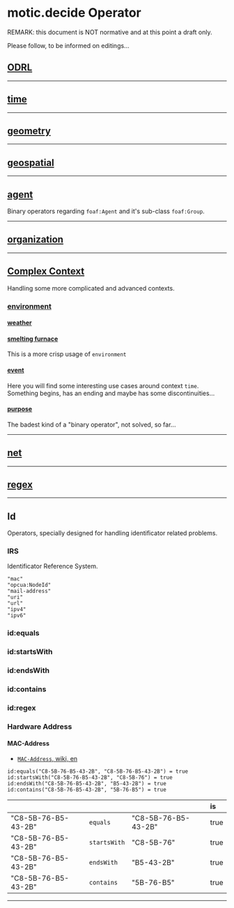 # motic.decide Operator

REMARK: this document is NOT normative and at this point a draft only. 

Please follow, to be informed on editings...

## [ODRL](./odrl.md)

---

## [time](./time.md)

---

## [geometry](./geometry.md)

---

## [geospatial](./geospatial.md)

---

## [agent](./agent.md)

Binary operators regarding `foaf:Agent` and it's sub-class `foaf:Group`.

---

## [organization](./organization.md)

---

## [Complex Context](./complexcontext)

Handling some more complicated and advanced contexts.

### [environment](./complexcontext/environment/environment.md)

#### [weather](./complexcontext/weather/weather.md)

#### [smelting furnace](./complexcontext/industrial/smeltingFurnace/)

This is a more crisp usage of `environment`

#### [event](./complexcontext/event/event.md)

Here you will find some interesting use cases around context `time`.
 Something begins, has an ending and maybe has some discontinuities...

#### [purpose](./complexcontext/purpose/purpose.md)

The badest kind of a "binary operator", not solved, so far...


---

## [net](./net.md)

---

## [regex](./regex.md)

---

## Id

Operators, specially designed for handling identificator related problems.

### IRS

Identificator Reference System.

```draft enum
"mac"
"opcua:NodeId"
"mail-address"
"uri"
"url"
"ipv4"
"ipv6"
```

### id:equals
### id:startsWith
### id:endsWith
### id:contains
### id:regex

### Hardware Address

#### MAC-Address

- [`MAC-Address`, wiki, en](https://en.wikipedia.org/wiki/MAC_address)

```pseudocode
id:equals("C8-5B-76-B5-43-2B", "C8-5B-76-B5-43-2B") = true
id:startsWith("C8-5B-76-B5-43-2B", "C8-5B-76") = true
id:endsWith("C8-5B-76-B5-43-2B", "B5-43-2B") = true
id:contains("C8-5B-76-B5-43-2B", "5B-76-B5") = true
```
|   |   |   | is|  
|---|---|---|:---|
| "C8-5B-76-B5-43-2B" | `equals`     | "C8-5B-76-B5-43-2B" | true   |
| "C8-5B-76-B5-43-2B" | `startsWith` | "C8-5B-76"          | true   |
| "C8-5B-76-B5-43-2B" | `endsWith`   | "B5-43-2B"          | true   |
| "C8-5B-76-B5-43-2B" | `contains`   | "5B-76-B5"          | true   |

---